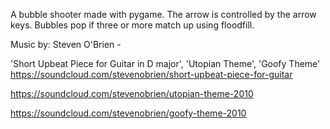 
A bubble shooter made with pygame. The arrow is controlled by the arrow keys. Bubbles pop if three or more match up using floodfill.

Music by: Steven O'Brien -

'Short Upbeat Piece for Guitar in D major', 'Utopian Theme', 'Goofy Theme' https://soundcloud.com/stevenobrien/short-upbeat-piece-for-guitar

https://soundcloud.com/stevenobrien/utopian-theme-2010

https://soundcloud.com/stevenobrien/goofy-theme-2010